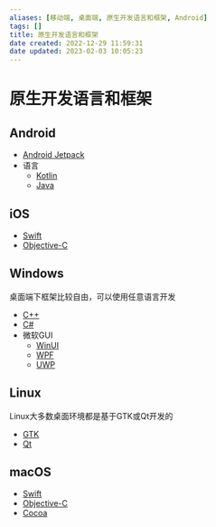 ```yaml
---
aliases: [移动端, 桌面端, 原生开发语言和框架, Android]
tags: []
title: 原生开发语言和框架
date created: 2022-12-29 11:59:31
date updated: 2023-02-03 10:05:23
---
```


# 原生开发语言和框架

## Android

- [Android Jetpack](https://developer.android.com/jetpack)
- 语言
  - [Kotlin](https://kotlinlang.org/)
  - [Java](https://www.java.com/zh-CN/)

## iOS

- [Swift](https://swift.org/)
- [Objective-C](https://developer.apple.com/zh-cn/objective-c/)

## Windows

桌面端下框架比较自由，可以使用任意语言开发

- [C++](https://docs.microsoft.com/zh-cn/cpp/cpp/?view=msvc-170)
- [C#](https://docs.microsoft.com/zh-cn/dotnet/csharp/)
- 微软GUI
  - [WinUI](https://docs.microsoft.com/zh-cn/windows/apps/winui/)
  - [WPF](https://docs.microsoft.com/zh-cn/dotnet/desktop/wpf/?view=netdesktop-5.0)
  - [UWP](https://docs.microsoft.com/zh-cn/windows/uwp/)

## Linux

Linux大多数桌面环境都是基于GTK或Qt开发的

- [GTK](https://www.gtk.org/)
- [Qt](https://www.qt.io/)

## macOS

- [Swift](https://swift.org/)
- [Objective-C](https://developer.apple.com/zh-cn/objective-c/)
- [Cocoa](https://developer.apple.com/documentation/appkit)
